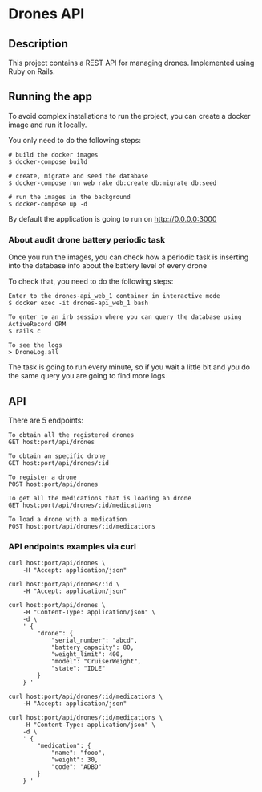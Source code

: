 # Drones API

## Description

This project contains a REST API for managing drones.
Implemented using Ruby on Rails.

## Running the app

To avoid complex installations to run the project, you can create a docker image and run it locally.

You only need to do the following steps:

```
# build the docker images
$ docker-compose build

# create, migrate and seed the database
$ docker-compose run web rake db:create db:migrate db:seed

# run the images in the background
$ docker-compose up -d
```

By default the application is going to run on http://0.0.0.0:3000

### About audit drone battery periodic task

Once you run the images, you can check how a periodic task is
inserting into the database info about the battery level of every drone

To check that, you need to do the following steps:

```
Enter to the drones-api_web_1 container in interactive mode
$ docker exec -it drones-api_web_1 bash

To enter to an irb session where you can query the database using ActiveRecord ORM
$ rails c

To see the logs 
> DroneLog.all
```

The task is going to run every minute,
so if you wait a little bit and
you do the same query you are going to find more logs

## API

There are 5 endpoints:

```
To obtain all the registered drones
GET host:port/api/drones

To obtain an specific drone
GET host:port/api/drones/:id

To register a drone
POST host:port/api/drones

To get all the medications that is loading an drone
GET host:port/api/drones/:id/medications

To load a drone with a medication
POST host:port/api/drones/:id/medications
```

### API endpoints examples via curl

```
curl host:port/api/drones \
    -H "Accept: application/json"

curl host:port/api/drones/:id \
    -H "Accept: application/json"

curl host:port/api/drones \
    -H "Content-Type: application/json" \
    -d \
    ' {
        "drone": {
            "serial_number": "abcd",
            "battery_capacity": 80,
            "weight_limit": 400,
            "model": "CruiserWeight",
            "state": "IDLE"
        }
    } '

curl host:port/api/drones/:id/medications \
    -H "Accept: application/json"

curl host:port/api/drones/:id/medications \
    -H "Content-Type: application/json" \
    -d \
    ' {
        "medication": {
            "name": "fooo",
            "weight": 30,
            "code": "ADBD"
        }
    } '
    
```